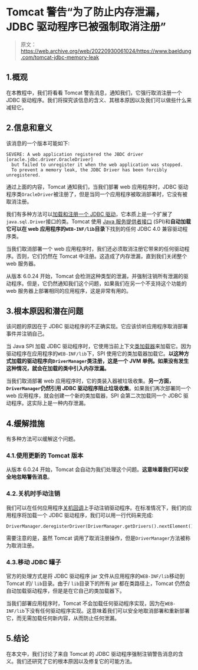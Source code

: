 # Tomcat 警告“为了防止内存泄漏，JDBC 驱动程序已被强制取消注册”

> 原文：<https://web.archive.org/web/20220930061024/https://www.baeldung.com/tomcat-jdbc-memory-leak>

## 1.概观

在本教程中，我们将看看 Tomcat 警告消息，通知我们，它强行取消注册一个 JDBC 驱动程序。我们将探究该信息的含义、其根本原因以及我们可以做些什么来减轻它。

## 2.信息和意义

该消息的一个版本可能如下:

```
SEVERE: A web application registered the JBDC driver [oracle.jdbc.driver.OracleDriver]
  but failed to unregister it when the web application was stopped.
  To prevent a memory leak, the JDBC Driver has been forcibly unregistered.
```

通过上面的内容，Tomcat 通知我们，当我们部署 web 应用程序时，JDBC 驱动程序类`OracleDriver`被注册了，但是当同一个应用程序被取消部署时，它没有被取消注册。

我们有多种方法可以[加载和注册一个 JDBC 驱动](/web/20220813183430/https://www.baeldung.com/java-jdbc-loading-drivers)，它本质上是一个扩展了`java.sql.Driver`接口的类。Tomcat 使用 [Java 服务提供者接口](/web/20220813183430/https://www.baeldung.com/java-spi) (SPI)和**自动加载它可以在 web 应用程序的`WEB-INF/lib`目录**下找到的任何 JDBC 4.0 兼容驱动程序类。

当我们取消部署一个 web 应用程序时，我们还必须取消注册它带来的任何驱动程序。否则，它们仍然在 Tomcat 中注册。这造成了内存泄漏，直到我们关闭整个 web 服务器。

从版本 6.0.24 开始，Tomcat 会检测这种类型的泄漏，并强制注销所有泄漏的驱动程序。但是，它仍然通知我们这个问题，如果我们在另一个不支持这个功能的 web 服务器上部署相同的应用程序，这是非常有用的。

## 3.根本原因和潜在问题

该问题的原因在于 JDBC 驱动程序的不正确实现。它应该侦听应用程序取消部署事件并注销自己。

当 Java SPI 加载 JDBC 驱动程序时，它使用当前上下文[类加载器](/web/20220813183430/https://www.baeldung.com/java-classloaders)来加载它。因为驱动程序在应用程序的`WEB-INF/lib`下，SPI 使用它的类加载器加载它。**以这种方式加载的驱动程序向`DriverManager`类注册，这是一个 JVM 单例。如果没有发生这种情况，就会在加载的类中引入内存泄漏。**

当我们取消部署 web 应用程序时，它的类装入器被垃圾收集。**另一方面，`DriverManager`仍然引用 JDBC 驱动程序阻止垃圾收集**。如果我们再次部署同一个 web 应用程序，就会创建一个新的类加载器，SPI 会第二次加载同一个 JDBC 驱动程序。这实际上是一种内存泄漏。

## 4.缓解措施

有多种方法可以缓解这个问题。

### 4.1.使用更新的 Tomcat 版本

从版本 6.0.24 开始，Tomcat 会自动为我们处理这个问题。**这意味着我们可以安全地忽略警告消息**。

### 4.2.关机时手动注销

我们可以在任何应用程序[关机回调](/web/20220813183430/https://www.baeldung.com/spring-shutdown-callbacks)上手动注销驱动程序。在标准情况下，我们的应用程序将加载一个 JDBC 驱动程序，我们可以用一行代码来完成:

```
DriverManager.deregisterDriver(DriverManager.getDrivers().nextElement());
```

需要注意的是，虽然 Tomcat 调用了取消注册操作，但是`DriverManager`方法被称为取消注册。

### 4.3.移动 JDBC 罐子

官方的处理方式是将 JDBC 驱动程序 jar 文件从应用程序的`WEB-INF/lib`移动到 Tomcat 的/ `lib`目录。由于/ `lib`目录下的所有 jar 都在类路径上，Tomcat 仍然会自动加载驱动程序，但是是在它自己的类加载器下。

当我们部署应用程序时，Tomcat 不会加载任何驱动程序实现，因为在`WEB-INF/lib`下没有任何驱动程序实现。这意味着我们可以安全地取消部署和重新部署它，而无需加载任何新内容，从而防止任何泄漏。

## 5.结论

在本文中，我们讨论了来自 Tomcat 的 JDBC 驱动程序强制注销警告消息的含义。我们还研究了它的根本原因以及修复它的可能方法。